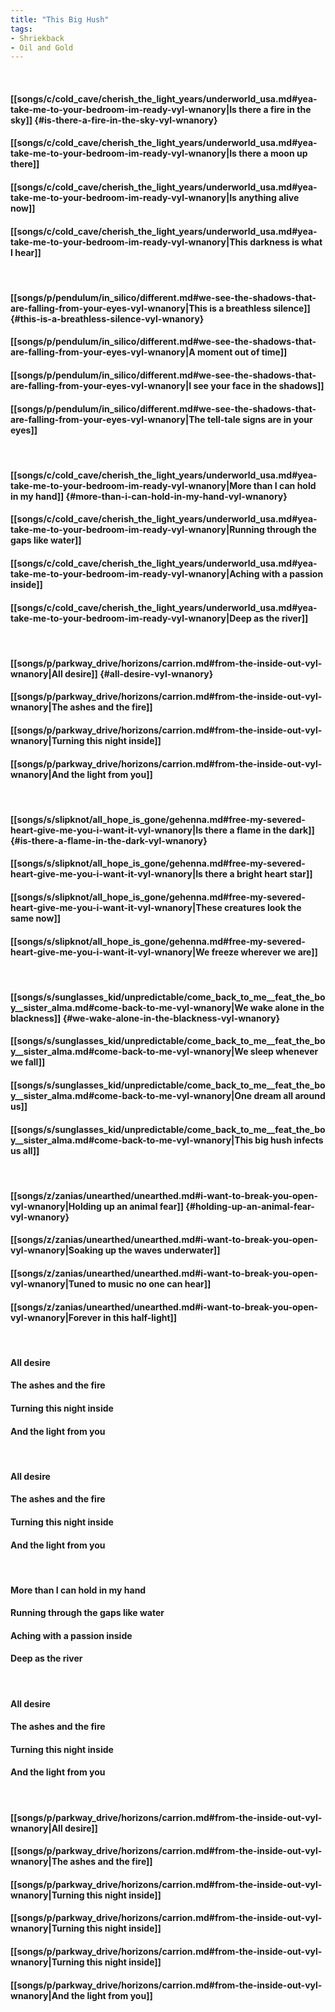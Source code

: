 ```yaml
---
title: "This Big Hush"
tags:
- Shriekback
- Oil and Gold
---
```

&nbsp;
#### [[songs/c/cold_cave/cherish_the_light_years/underworld_usa.md#yea-take-me-to-your-bedroom-im-ready-vyl-wnanory|Is there a fire in the sky]] {#is-there-a-fire-in-the-sky-vyl-wnanory}
#### [[songs/c/cold_cave/cherish_the_light_years/underworld_usa.md#yea-take-me-to-your-bedroom-im-ready-vyl-wnanory|Is there a moon up there]]
#### [[songs/c/cold_cave/cherish_the_light_years/underworld_usa.md#yea-take-me-to-your-bedroom-im-ready-vyl-wnanory|Is anything alive now]]
#### [[songs/c/cold_cave/cherish_the_light_years/underworld_usa.md#yea-take-me-to-your-bedroom-im-ready-vyl-wnanory|This darkness is what I hear]]
&nbsp;
#### [[songs/p/pendulum/in_silico/different.md#we-see-the-shadows-that-are-falling-from-your-eyes-vyl-wnanory|This is a breathless silence]] {#this-is-a-breathless-silence-vyl-wnanory}
#### [[songs/p/pendulum/in_silico/different.md#we-see-the-shadows-that-are-falling-from-your-eyes-vyl-wnanory|A moment out of time]]
#### [[songs/p/pendulum/in_silico/different.md#we-see-the-shadows-that-are-falling-from-your-eyes-vyl-wnanory|I see your face in the shadows]]
#### [[songs/p/pendulum/in_silico/different.md#we-see-the-shadows-that-are-falling-from-your-eyes-vyl-wnanory|The tell-tale signs are in your eyes]]
&nbsp;
#### [[songs/c/cold_cave/cherish_the_light_years/underworld_usa.md#yea-take-me-to-your-bedroom-im-ready-vyl-wnanory|More than I can hold in my hand]] {#more-than-i-can-hold-in-my-hand-vyl-wnanory}
#### [[songs/c/cold_cave/cherish_the_light_years/underworld_usa.md#yea-take-me-to-your-bedroom-im-ready-vyl-wnanory|Running through the gaps like water]]
#### [[songs/c/cold_cave/cherish_the_light_years/underworld_usa.md#yea-take-me-to-your-bedroom-im-ready-vyl-wnanory|Aching with a passion inside]]
#### [[songs/c/cold_cave/cherish_the_light_years/underworld_usa.md#yea-take-me-to-your-bedroom-im-ready-vyl-wnanory|Deep as the river]]
&nbsp;
#### [[songs/p/parkway_drive/horizons/carrion.md#from-the-inside-out-vyl-wnanory|All desire]] {#all-desire-vyl-wnanory}
#### [[songs/p/parkway_drive/horizons/carrion.md#from-the-inside-out-vyl-wnanory|The ashes and the fire]]
#### [[songs/p/parkway_drive/horizons/carrion.md#from-the-inside-out-vyl-wnanory|Turning this night inside]]
#### [[songs/p/parkway_drive/horizons/carrion.md#from-the-inside-out-vyl-wnanory|And the light from you]]
&nbsp;
#### [[songs/s/slipknot/all_hope_is_gone/gehenna.md#free-my-severed-heart-give-me-you-i-want-it-vyl-wnanory|Is there a flame in the dark]] {#is-there-a-flame-in-the-dark-vyl-wnanory}
#### [[songs/s/slipknot/all_hope_is_gone/gehenna.md#free-my-severed-heart-give-me-you-i-want-it-vyl-wnanory|Is there a bright heart star]]
#### [[songs/s/slipknot/all_hope_is_gone/gehenna.md#free-my-severed-heart-give-me-you-i-want-it-vyl-wnanory|These creatures look the same now]]
#### [[songs/s/slipknot/all_hope_is_gone/gehenna.md#free-my-severed-heart-give-me-you-i-want-it-vyl-wnanory|We freeze wherever we are]]
&nbsp;
#### [[songs/s/sunglasses_kid/unpredictable/come_back_to_me__feat_the_boy__sister_alma.md#come-back-to-me-vyl-wnanory|We wake alone in the blackness]] {#we-wake-alone-in-the-blackness-vyl-wnanory}
#### [[songs/s/sunglasses_kid/unpredictable/come_back_to_me__feat_the_boy__sister_alma.md#come-back-to-me-vyl-wnanory|We sleep whenever we fall]]
#### [[songs/s/sunglasses_kid/unpredictable/come_back_to_me__feat_the_boy__sister_alma.md#come-back-to-me-vyl-wnanory|One dream all around us]]
#### [[songs/s/sunglasses_kid/unpredictable/come_back_to_me__feat_the_boy__sister_alma.md#come-back-to-me-vyl-wnanory|This big hush infects us all]]
&nbsp;
#### [[songs/z/zanias/unearthed/unearthed.md#i-want-to-break-you-open-vyl-wnanory|Holding up an animal fear]] {#holding-up-an-animal-fear-vyl-wnanory}
#### [[songs/z/zanias/unearthed/unearthed.md#i-want-to-break-you-open-vyl-wnanory|Soaking up the waves underwater]]
#### [[songs/z/zanias/unearthed/unearthed.md#i-want-to-break-you-open-vyl-wnanory|Tuned to music no one can hear]]
#### [[songs/z/zanias/unearthed/unearthed.md#i-want-to-break-you-open-vyl-wnanory|Forever in this half-light]]
&nbsp;
#### All desire
#### The ashes and the fire
#### Turning this night inside
#### And the light from you
&nbsp;
#### All desire
#### The ashes and the fire
#### Turning this night inside
#### And the light from you
&nbsp;
#### More than I can hold in my hand
#### Running through the gaps like water
#### Aching with a passion inside
#### Deep as the river
&nbsp;
#### All desire
#### The ashes and the fire
#### Turning this night inside
#### And the light from you
&nbsp;
#### [[songs/p/parkway_drive/horizons/carrion.md#from-the-inside-out-vyl-wnanory|All desire]]
#### [[songs/p/parkway_drive/horizons/carrion.md#from-the-inside-out-vyl-wnanory|The ashes and the fire]]
#### [[songs/p/parkway_drive/horizons/carrion.md#from-the-inside-out-vyl-wnanory|Turning this night inside]]
#### [[songs/p/parkway_drive/horizons/carrion.md#from-the-inside-out-vyl-wnanory|Turning this night inside]]
#### [[songs/p/parkway_drive/horizons/carrion.md#from-the-inside-out-vyl-wnanory|Turning this night inside]]
#### [[songs/p/parkway_drive/horizons/carrion.md#from-the-inside-out-vyl-wnanory|And the light from you]]
